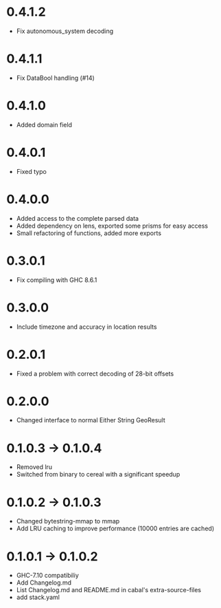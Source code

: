 # 0.4.1.2

- Fix autonomous_system decoding

# 0.4.1.1

- Fix DataBool handling (#14)

# 0.4.1.0
- Added domain field

# 0.4.0.1
- Fixed typo

# 0.4.0.0
- Added access to the complete parsed data
- Added dependency on lens, exported some prisms for easy access
- Small refactoring of functions, added more exports

# 0.3.0.1
- Fix compiling with GHC 8.6.1

# 0.3.0.0
- Include timezone and accuracy in location results

# 0.2.0.1
- Fixed a problem with correct decoding of 28-bit offsets

# 0.2.0.0
- Changed interface to normal Either String GeoResult

# 0.1.0.3 -> 0.1.0.4
- Removed lru
- Switched from binary to cereal with a significant speedup

# 0.1.0.2 -> 0.1.0.3
- Changed bytestring-mmap to mmap
- Add LRU caching to improve performance (10000 entries are cached)

# 0.1.0.1 -> 0.1.0.2

- GHC-7.10 compatibiliy
- Add Changelog.md
- List Changelog.md and README.md in cabal's extra-source-files
- add stack.yaml
